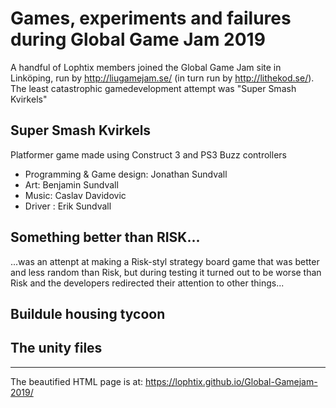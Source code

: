 # Games, experiments and failures during Global Game Jam 2019

A handful of Lophtix members joined the Global Game Jam site in Linköping, run by http://liugamejam.se/ 
(in turn run by http://lithekod.se/). The least catastrophic gamedevelopment attempt was "Super Smash Kvirkels"

## Super Smash Kvirkels

Platformer game made using Construct 3 and PS3 Buzz controllers 

* Programming & Game design: Jonathan Sundvall
* Art: Benjamin Sundvall
* Music: Caslav Davidovic
* Driver : Erik Sundvall

## Something better than RISK...
...was an attenpt at making a Risk-styl strategy board game that was better and less random than Risk, but during testing it turned out to be worse than Risk and the developers redirected their attention to other things...

## Buildule housing tycoon


## The unity files 



-------------

The beautified HTML page is at: https://lophtix.github.io/Global-Gamejam-2019/
